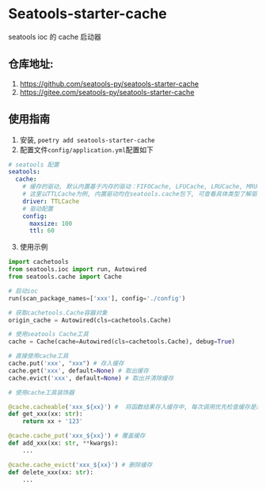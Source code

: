 # Seatools-starter-cache

seatools ioc 的 cache 启动器

## 仓库地址:
1. https://github.com/seatools-py/seatools-starter-cache
2. https://gitee.com/seatools-py/seatools-starter-cache

## 使用指南
1. 安装, `poetry add seatools-starter-cache`
2. 配置文件`config/application.yml`配置如下
```yaml
# seatools 配置
seatools:
  cache:
    # 缓存的驱动, 默认内置基于内存的驱动：FIFOCache, LFUCache, LRUCache, MRUCache, RRCache, TTLCache, TLRUCache, 支持自定义缓存及配置示例: seatools.cache.ext.SqliteCache
    # 这里以TTLCache为例, 内置驱动均在seatools.cache包下, 可查看具体类型了解驱动参数
    driver: TTLCache
    # 驱动配置
    config:
      maxsize: 100
      ttl: 60

```
3. 使用示例
```python
import cachetools
from seatools.ioc import run, Autowired
from seatools.cache import Cache

# 启动ioc
run(scan_package_names=['xxx'], config='./config')

# 获取cachetools.Cache容器对象
origin_cache = Autowired(cls=cachetools.Cache)

# 使用seatools Cache工具
cache = Cache(cache=Autowired(cls=cachetools.Cache), debug=True)

# 直接使用cache工具
cache.put('xxx', "xxx") # 存入缓存
cache.get('xxx', default=None) # 取出缓存
cache.evict('xxx', default=None) # 取出并清除缓存

# 使用cache工具装饰器

@cache.cacheable('xxx_${xx}') #  将函数结果存入缓存中, 每次调用优先检查缓存是否存在 , 与cache.get类似, ${} 用于动态渲染参数生成动态配置名称
def get_xxx(xx: str):
    return xx + '123'

@cache.cache_put('xxx_${xx}') # 覆盖缓存
def add_xxx(xx: str, **kwargs):
    ...

@cache.cache_evict('xxx_${xx}') # 删除缓存
def delete_xxx(xx: str):
    ...

```
